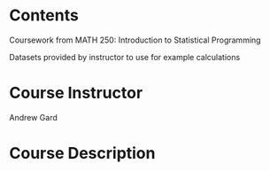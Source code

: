 # Contents 
Coursework from MATH 250: Introduction to Statistical Programming <br>

Datasets provided by instructor to use for example calculations

# Course Instructor 
Andrew Gard

# Course Description 
